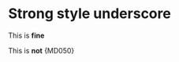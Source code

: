 # Strong style underscore

This is __fine__

This is **not** {MD050}

<!-- markdownlint-configure-file {
  "MD050": {
    "style": "underscore"
  }
} -->
